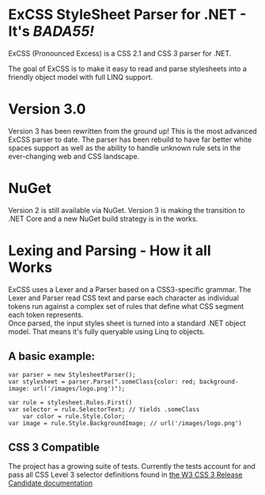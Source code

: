 # ExCSS StyleSheet Parser for .NET - It's *BADA55!*

ExCSS (Pronounced Excess) is a CSS 2.1 and CSS 3 parser for .NET.

The goal of ExCSS is to make it easy to read and parse stylesheets into a friendly object model with full LINQ support.

# Version 3.0
Version 3 has been rewritten from the ground up!  This is the most advanced ExCSS parser to date.  The parser has been rebuild to have far better white spaces support as well as the ability to handle unknown rule sets in the ever-changing web and CSS landscape.

# NuGet
Version 2 is still available via NuGet.  Version 3 is making the transition to .NET Core and a new NuGet build strategy is in the works.  

# Lexing and Parsing - How it all Works
ExCSS uses a Lexer and a Parser based on a CSS3-specific grammar. The Lexer and Parser read CSS text and parse each 
character as individual tokens run against a complex set of rules that define what CSS segment each token represents.  
Once parsed, the input styles sheet is turned into a standard .NET object model. That means it's fully queryable using Linq to objects.

## A basic example: 

	var parser = new StylesheetParser();
	var stylesheet = parser.Parse(".someClass{color: red; background-image: url('/images/logo.png')");
	
	var rule = stylesheet.Rules.First()
	var selector = rule.SelectorText; // Yields .someClass
        var color = rule.Style.Color;
	var image = rule.Style.BackgroundImage; // url('/images/logo.png')
				
## CSS 3 Compatible
The project has a growing suite of tests.  Currently the tests account for and pass all CSS Level 3 selector definitions
found in [the W3 CSS 3 Release Candidate documentation](http://www.w3.org/TR/2001/CR-css3-selectors-20011113/)



